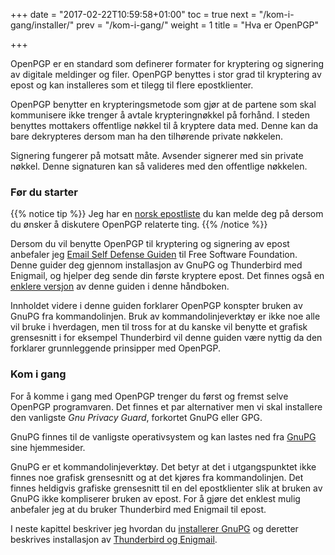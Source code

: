 +++
date = "2017-02-22T10:59:58+01:00"
toc = true
next = "/kom-i-gang/installer/"
prev = "/kom-i-gang/"
weight = 1
title = "Hva er OpenPGP"

+++

OpenPGP er en standard som definerer formater for kryptering og signering av
digitale meldinger og filer. OpenPGP benyttes i stor grad til kryptering av
epost og kan installeres som et tilegg til flere epostklienter.

OpenPGP benytter en krypteringsmetode som gjør at de partene som skal
kommunisere ikke trenger å avtale krypteringnøkkel på forhånd. I steden benyttes
mottakers offentlige nøkkel til å kryptere data med. Denne kan da bare
dekrypteres dersom man ha den tilhørende private nøkkelen.

Signering fungerer på motsatt måte. Avsender signerer med sin private nøkkel.
Denne signaturen kan så valideres med den offentlige nøkkelen.

### Før du starter

{{% notice tip %}}
Jeg har en [norsk epostliste](http://list.drup.no/mailman/listinfo/openpgp_list.drup.no)
du kan melde deg på dersom du ønsker å diskutere OpenPGP relaterte ting.
{{% /notice %}}

Dersom du vil benytte OpenPGP til kryptering og signering av epost anbefaler jeg
[Email Self Defense Guiden](https://emailselfdefense.fsf.org/en/) til Free
Software Foundation. Denne guider deg gjennom installasjon av GnuPG og Thunderbird
med Enigmail, og hjelper deg sende din første kryptere epost. Det finnes også
en [enklere versjon](/openpgp-docs/kom-i-gang/enigmail) av denne guiden i denne håndboken.

Innholdet videre i denne guiden forklarer OpenPGP konspter bruken av GnuPG fra
kommandolinjen. Bruk av kommandolinjeverktøy er ikke noe alle vil bruke i
hverdagen, men til tross for at du kanske vil benytte et grafisk grensesnitt
i for eksempel Thunderbird vil denne guiden være nyttig da den forklarer
grunnleggende prinsipper med OpenPGP.

### Kom i gang
For å komme i gang med OpenPGP trenger du først og fremst selve OpenPGP
programvaren. Det finnes et par alternativer men vi skal installere den
vanligste *Gnu Privacy Guard*, forkortet GnuPG eller GPG.

GnuPG finnes til de vanligste operativsystem og kan lastes ned fra [GnuPG](http://www.gnupg.org) sine
hjemmesider.

GnuPG er et kommandolinjeverktøy. Det betyr at det i utgangspunktet ikke finnes
noe grafisk grensesnitt og at det kjøres fra kommandolinjen. Det finnes
heldigvis grafiske grensesnitt til en del epostklienter slik at bruken av GnuPG
ikke kompliserer bruken av epost. For å gjøre det enklest mulig anbefaler jeg at
du bruker Thunderbird med Enigmail til epost.

I neste kapittel beskriver jeg hvordan du [installerer GnuPG](/openpgp-docs/kom-i-gang/installer/)
og deretter beskrives installasjon av [Thunderbird og Enigmail](/openpgp-docs/kom-i-gang/enigmail/).
